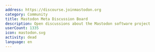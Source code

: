 ```yaml
---
address: https://discourse.joinmastodon.org
category: Community
title: Mastodon Meta Discussion Board
description: Open discussions about the Mastodon software project
userCount: 1335
icon: mastodon.svg
activity: dead
language: en
---
```

